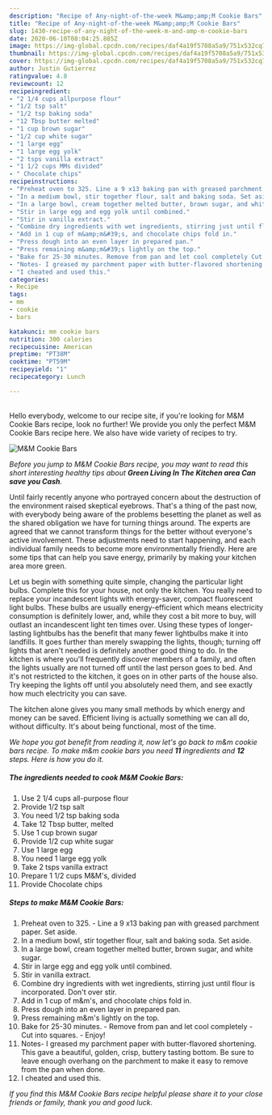 ```yaml
---
description: "Recipe of Any-night-of-the-week M&amp;amp;M Cookie Bars"
title: "Recipe of Any-night-of-the-week M&amp;amp;M Cookie Bars"
slug: 1430-recipe-of-any-night-of-the-week-m-and-amp-m-cookie-bars
date: 2020-06-10T08:04:25.885Z
image: https://img-global.cpcdn.com/recipes/daf4a19f5708a5a9/751x532cq70/mm-cookie-bars-recipe-main-photo.jpg
thumbnail: https://img-global.cpcdn.com/recipes/daf4a19f5708a5a9/751x532cq70/mm-cookie-bars-recipe-main-photo.jpg
cover: https://img-global.cpcdn.com/recipes/daf4a19f5708a5a9/751x532cq70/mm-cookie-bars-recipe-main-photo.jpg
author: Justin Gutierrez
ratingvalue: 4.8
reviewcount: 12
recipeingredient:
- "2 1/4 cups allpurpose flour"
- "1/2 tsp salt"
- "1/2 tsp baking soda"
- "12 Tbsp butter melted"
- "1 cup brown sugar"
- "1/2 cup white sugar"
- "1 large egg"
- "1 large egg yolk"
- "2 tsps vanilla extract"
- "1 1/2 cups MMs divided"
- " Chocolate chips"
recipeinstructions:
- "Preheat oven to 325. Line a 9 x13 baking pan with greased parchment paper. Set aside."
- "In a medium bowl, stir together flour, salt and baking soda. Set aside."
- "In a large bowl, cream together melted butter, brown sugar, and white sugar."
- "Stir in large egg and egg yolk until combined."
- "Stir in vanilla extract."
- "Combine dry ingredients with wet ingredients, stirring just until flour is incorporated. Don&#39;t over stir."
- "Add in 1 cup of m&amp;m&#39;s, and chocolate chips fold in."
- "Press dough into an even layer in prepared pan."
- "Press remaining m&amp;m&#39;s lightly on the top."
- "Bake for 25-30 minutes. Remove from pan and let cool completely Cut into squares. Enjoy!"
- "Notes- I greased my parchment paper with butter-flavored shortening. This gave a beautiful, golden, crisp, buttery tasting bottom. Be sure to leave enough overhang on the parchment to make it easy to remove from the pan when done."
- "I cheated and used this."
categories:
- Recipe
tags:
- mm
- cookie
- bars

katakunci: mm cookie bars 
nutrition: 300 calories
recipecuisine: American
preptime: "PT38M"
cooktime: "PT59M"
recipeyield: "1"
recipecategory: Lunch

---
```

<br>
Hello everybody, welcome to our recipe site, if you're looking for M&amp;M Cookie Bars recipe, look no further! We provide you only the perfect M&amp;M Cookie Bars recipe here. We also have wide variety of recipes to try.
<br>


![M&amp;M Cookie Bars](https://img-global.cpcdn.com/recipes/daf4a19f5708a5a9/751x532cq70/mm-cookie-bars-recipe-main-photo.jpg)

<i>Before you jump to M&amp;M Cookie Bars recipe, you may want to read this short interesting healthy tips about 
<strong>Green Living In The Kitchen area Can save you Cash</strong>.</i>
</br>

Until fairly recently anyone who portrayed concern about the destruction of the environment raised skeptical eyebrows. That's a thing of the past now, with everybody being aware of the problems besetting the planet as well as the shared obligation we have for turning things around. The experts are agreed that we cannot transform things for the better without everyone's active involvement. These adjustments need to start happening, and each individual family needs to become more environmentally friendly. Here are some tips that can help you save energy, primarily by making your kitchen area more green.

Let us begin with something quite simple, changing the particular light bulbs. Complete this for your house, not only the kitchen. You really need to replace your incandescent lights with energy-saver, compact fluorescent light bulbs. These bulbs are usually energy-efficient which means electricity consumption is definitely lower, and, while they cost a bit more to buy, will outlast an incandescent light ten times over. Using these types of longer-lasting lightbulbs has the benefit that many fewer lightbulbs make it into landfills. It goes further than merely swapping the lights, though; turning off lights that aren't needed is definitely another good thing to do. In the kitchen is where you'll frequently discover members of a family, and often the lights usually are not turned off until the last person goes to bed. And it's not restricted to the kitchen, it goes on in other parts of the house also. Try keeping the lights off until you absolutely need them, and see exactly how much electricity you can save.

The kitchen alone gives you many small methods by which energy and money can be saved. Efficient living is actually something we can all do, without difficulty. It's about being functional, most of the time.


<i>We hope you got benefit from reading it, now let's go back to m&amp;m cookie bars recipe. To make m&amp;m cookie bars you need <strong>11</strong> ingredients and <strong>12</strong> steps. Here is how you do it.
</i>

##### The ingredients needed to cook M&amp;M Cookie Bars:

1. Use 2 1/4 cups all-purpose flour
1. Provide 1/2 tsp salt
1. You need 1/2 tsp baking soda
1. Take 12 Tbsp butter, melted
1. Use 1 cup brown sugar
1. Provide 1/2 cup white sugar
1. Use 1 large egg
1. You need 1 large egg yolk
1. Take 2 tsps vanilla extract
1. Prepare 1 1/2 cups M&amp;M&#39;s, divided
1. Provide  Chocolate chips


##### Steps to make M&amp;M Cookie Bars:

1. Preheat oven to 325. - Line a 9 x13 baking pan with greased parchment paper. Set aside.
1. In a medium bowl, stir together flour, salt and baking soda. Set aside.
1. In a large bowl, cream together melted butter, brown sugar, and white sugar.
1. Stir in large egg and egg yolk until combined.
1. Stir in vanilla extract.
1. Combine dry ingredients with wet ingredients, stirring just until flour is incorporated. Don&#39;t over stir.
1. Add in 1 cup of m&amp;m&#39;s, and chocolate chips fold in.
1. Press dough into an even layer in prepared pan.
1. Press remaining m&amp;m&#39;s lightly on the top.
1. Bake for 25-30 minutes. - Remove from pan and let cool completely - Cut into squares. - Enjoy!
1. Notes- I greased my parchment paper with butter-flavored shortening. This gave a beautiful, golden, crisp, buttery tasting bottom. Be sure to leave enough overhang on the parchment to make it easy to remove from the pan when done.
1. I cheated and used this.


<i>If you find this M&amp;M Cookie Bars recipe helpful please share it to your close friends or family, thank you and good luck.</i>
